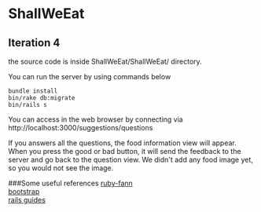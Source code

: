 # ShallWeEat

## Iteration 4

the source code is inside ShallWeEat/ShallWeEat/ directory.

You can run the server by using commands below
```
bundle install
bin/rake db:migrate
bin/rails s
```


You can access in the web browser by connecting via http://localhost:3000/suggestions/questions

If you answers all the questions, the food information view will appear. When you press the good or bad button, it will send the feedback to the server and go back to the question view. We didn't add any food image yet, so you would not see the image.

###Some useful references
[ruby-fann](https://github.com/tangledpath/ruby-fann)  
[bootstrap](http://getbootstrap.com/)  
[rails guides](http://guides.rubyonrails.org/)  
